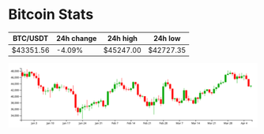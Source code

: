 # Bitcoin Stats

BTC/USDT|24h change|24h high|24h low|
|---|---|---|---|
|$43351.56|-4.09%|$45247.00|$42727.35|

<img src="./chart.svg">
